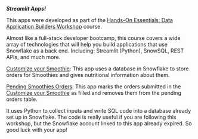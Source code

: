    ***Streamlit Apps!***

This apps were developed as part of the [Hands-On Essentials: Data Application Builders Workshop](https://achieve.snowflake.com/f636883e-f352-4995-9d64-8aef54291a83#acc.ihnZdJz5) course.

Almost like a full-stack developer bootcamp, this course covers a wide array of technologies that will help you 
build applications that use Snowflake as a back end. Including: Streamlit (Python), SnowSQL, REST APIs, and much more.

[Customize your Smoothie](https://melaniessmoothies-danielryvero.streamlit.app/): This app uses a database in Snowflake to store orders for Smoothies and gives nutritional information about them.

[Pending Smoothies Orders](https://melaniessmoothies-pending.streamlit.app/): This app marks the orders submitted in the [Customize your Smoothie](https://melaniessmoothies-danielryvero.streamlit.app/) as filled and removes them from the pending orders table.

It uses Python to collect inputs and write SQL code into a database already set up in Snowflake. The code is really useful if you are following this workshop, but the Snowflake account linked to this app already expired. So good luck with your app!
